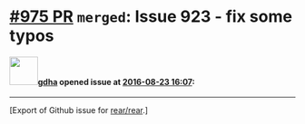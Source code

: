 [\#975 PR](https://github.com/rear/rear/pull/975) `merged`: Issue 923 - fix some typos
======================================================================================

#### <img src="https://avatars.githubusercontent.com/u/888633?u=cdaeb31efcc0048d3619651aa18dd4b76e636b21&v=4" width="50">[gdha](https://github.com/gdha) opened issue at [2016-08-23 16:07](https://github.com/rear/rear/pull/975):

------------------------------------------------------------------------

\[Export of Github issue for
[rear/rear](https://github.com/rear/rear).\]
